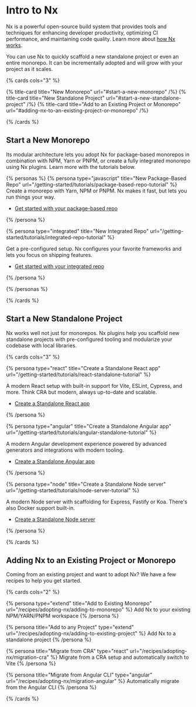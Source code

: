# Intro to Nx

Nx is a powerful open-source build system that provides tools and techniques for enhancing developer productivity, optimizing CI performance, and maintaining code quality. Learn more about [how Nx works](/getting-started/why-nx).

You can use Nx to quickly scaffold a new standalone project or even an entire monorepo. It can be incrementally adopted and will grow with your project as it scales.

{% cards cols="3" %}

{% title-card title="New Monorepo" url="#start-a-new-monorepo" /%}
{% title-card title="New Standalone Project" url="#start-a-new-standalone-project" /%}
{% title-card title="Add to an Existing Project or Monorepo" url="#adding-nx-to-an-existing-project-or-monorepo" /%}

{% /cards %}

## Start a New Monorepo

Its modular architecture lets you adopt Nx for package-based monorepos in combination with NPM, Yarn or PNPM, or create a fully integrated monorepo using Nx plugins. Learn more with the tutorials below.

{% personas %}
{% persona type="javascript" title="New Package-Based Repo" url="/getting-started/tutorials/package-based-repo-tutorial" %}
Create a monorepo with Yarn, NPM or PNPM. Nx makes it fast, but lets you run things your way.

- [Get started with your package-based repo](/getting-started/tutorials/package-based-repo-tutorial)

{% /persona %}

{% persona type="integrated" title="New Integrated Repo" url="/getting-started/tutorials/integrated-repo-tutorial" %}

Get a pre-configured setup. Nx configures your favorite frameworks and lets you focus on shipping features.

- [Get started with your integrated repo](/getting-started/tutorials/integrated-repo-tutorial)

{% /persona %}

{% /personas %}

{% /cards %}

## Start a New Standalone Project

Nx works well not just for monorepos. Nx plugins help you scaffold new standalone projects with pre-configured tooling and modularize your codebase with local libraries.

{% cards cols="3" %}

{% persona type="react" title="Create a Standalone React app" url="/getting-started/tutorials/react-standalone-tutorial" %}

A modern React setup with built-in support for Vite, ESLint, Cypress, and more. Think CRA but modern, always up-to-date and scalable.

- [Create a Standalone React app](/getting-started/tutorials/react-standalone-tutorial)

{% /persona %}

{% persona type="angular" title="Create a Standalone Angular app" url="/getting-started/tutorials/angular-standalone-tutorial" %}

A modern Angular development experience powered by advanced generators and integrations with modern tooling.

- [Create a Standalone Angular app](/getting-started/tutorials/angular-standalone-tutorial)

{% /persona %}

{% persona type="node" title="Create a Standalone Node server" url="/getting-started/tutorials/node-server-tutorial" %}

A modern Node server with scaffolding for Express, Fastify or Koa. There's also Docker support built-in.

- [Create a Standalone Node server](/getting-started/tutorials/node-server-tutorial)

{% /persona %}

{% /cards %}

## Adding Nx to an Existing Project or Monorepo

Coming from an existing project and want to adopt Nx? We have a few recipes to help you get started.

{% cards cols="2" %}

{% persona type="extend" title="Add to Existing Monorepo" url="/recipes/adopting-nx/adding-to-monorepo" %}
Add Nx to your existing NPM/YARN/PNPM workspace
{% /persona %}

{% persona title="Add to any Project" type="extend" url="/recipes/adopting-nx/adding-to-existing-project" %}
Add Nx to a standalone project
{% /persona %}

{% persona title="Migrate from CRA" type="react" url="/recipes/adopting-nx/migration-cra" %}
Migrate from a CRA setup and automatically switch to Vite
{% /persona %}

{% persona title="Migrate from Angular CLI" type="angular" url="/recipes/adopting-nx/migration-angular" %}
Automatically migrate from the Angular CLI
{% /persona %}

{% /cards %}
